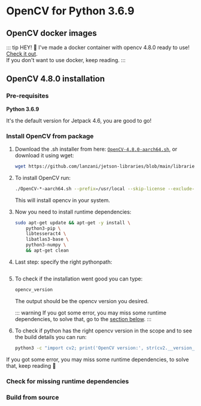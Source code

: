 # OpenCV for Python 3.6.9

## OpenCV docker images

::: tip HEY! 👋
I've made a docker container with opencv 4.8.0 ready to use! [Check it out](/libraries/opencv/overview#docker-images).
<br>
If you don't want to use docker, keep reading.
:::

## OpenCV 4.8.0 installation



### Pre-requisites

**Python 3.6.9**

It's the default version for Jetpack 4.6, you are good to go!

### Install OpenCV from package

1. Download the .sh installer from here: [`OpenCV-4.8.0-aarch64.sh`](https://github.com/lanzani/jetson-libraries/raw/main/libraries/opencv/l4t32.7.1/py3.6.9/ocv4.8.0/OpenCV-4.8.0-aarch64.sh), or download it using wget:
    ```bash
    wget https://github.com/lanzani/jetson-libraries/blob/main/libraries/opencv/l4t32.7.1/py3.6.9/ocv4.8.0/OpenCV-4.8.0-aarch64.sh
    ```

2. To install OpenCV run:

    ```bash
    ./OpenCV-*-aarch64.sh --prefix=/usr/local --skip-license --exclude-subdir
    ```
    This will install opencv in your system.

3. Now you need to install runtime dependencies:
    ```bash
    sudo apt-get update && apt-get -y install \
        python3-pip \
        libtesseract4 \
        libatlas3-base \
        python3-numpy \
        && apt-get clean
    ```

4. Last step: specify the right pythonpath:
    ```bash
    
    ```

5. To check if the installation went good you can type:
    ```bash
    opencv_version
    ```
   The output should be the opencv version you desired.

   ::: warning
   If you got some error, you may miss some runtime dependencies, to solve that, go to the [section below](#check-for-missing-runtime-dependencies).
   :::

6. To check if python has the right opencv version in the scope and to see the build details you can run:

    ```bash
    python3 -c "import cv2; print('OpenCV version:', str(cv2.__version__)); print(cv2.getBuildInformation())"
    ```

If you got some error, you may miss some runtime dependencies, to solve that, keep reading 🙂

### Check for missing runtime dependencies

### Build from source

